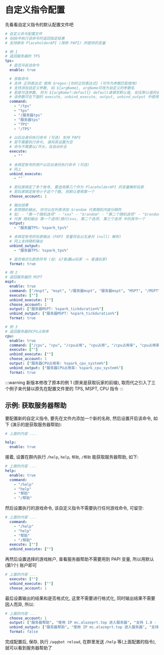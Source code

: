 # 自定义指令配置

先看看自定义指令的默认配置文件吧

```yaml
# 自定义命令配置文件
# 在QQ中执行该命令时返回指定结果
# 支持掺杂 PlaceholderAPI (简称 PAPI) 所提供的变量

# 例 1
# 返回服务器的 TPS
tps:
  # 是否开启该命令
  enable: true

  # 获取命令
  # 支持 正则表达式 使用 $regex:{你的正则表达式} (可作为参数匹配使用)
  # 支持添加自定义参数, 如 ${argName}, argName可改为自定义的参数名
  # 若是可选参数, 则为 ${argName?:default} default请填写默认值, 如无默认值则请填写 ${argName?}
  # 该参数可在下面的 execute, unbind_execute, output, unbind_output 中使用 如无默认值且用户未使用参数则为空
  command:
    - "/tps"
    - "tps"
    - "/服务器tps"
    - "服务器tps"
    - "TPS"
    - "/TPS"

  # 以后台身份执行命令 (可选) 支持 PAPI
  # 若不需要执行命令, 请将其设置为空
  # 命令不需要以/开头，会自动补全
  execute:
    - ""

  # 未绑定账号的用户以后台身份执行命令 (可选)
  # 同上
  unbind_execute:
    - ""

  # 若玩家绑定了多个账号, 要选用第几个作为 PlaceholderAPI 的变量解析玩家
  # 若玩家绑定账号小于这个个数, 则默认使用第一个
  choose_account: 1

  # 输出结果
  # 若想随机输出, 你可以在列表添加 $random 代表随机内容分隔符
  # 如: - "第一个随机选项" - "xxx" - "$random" - "第二个随机选项" - "$random" - "第三个随机选项"
  # 代表 随机输出 第一个选项(换行)xxx, 第二个选项, 第三个选项 中的其中一个
  output:
    - "服务器TPS: %spark_tps%"

  # 未绑定账号的玩家输出 (PAPI 变量将会以无身份 (null) 解析)
  # 同上支持随机输出
  unbind_output:
    - "服务器TPS: %spark_tps%"

  # 是否格式化颜色符号 (如: &7普通&a玩家 -> 普通玩家)
  format: true

# 例 2
# 返回服务器的 MSPT
mspt:
  enable: true
  command: ["/mspt", "mspt", "/服务器mspt", "服务器mspt", "MSPT", "/MSPT"]
  execute: [""]
  unbind_execute: [""]
  choose_account: 1
  output: ["服务器MSPT: %spark_tickduration%"]
  unbind_output: ["服务器MSPT: %spark_tickduration%"]
  format: true

# 例 3
# 返回服务器的CPU占用率
cpu:
  enable: true
  command: ["/cpu", "cpu", "/cpu占用", "cpu占用", "/cpu占用率", "cpu占用率", "CPU", "/CPU"]
  execute: [""]
  unbind_execute: [""]
  choose_account: 1
  output: ["服务器CPU占用率: %spark_cpu_system%"]
  unbind_output: ["服务器CPU占用率: %spark_cpu_system%"]
  format: true
```

:::warning
新版本修改了原本的例 1 (原来是获取玩家的前缀), 取而代之引入了三个例子来代替以原先在配置文件里的 TPS, MSPT, CPU 指令
:::

## 示例: 获取服务器帮助

要配置新的自定义指令, 要先在文件内添加一个新的名称, 然后设置开启该命令, 如下 (演示的是获取服务器帮助):
```yaml
# 上面的内容 ...

help:
  enable: true
```

接着, 设置在群内执行 `/help`, `help`, `帮助`, `/帮助` 能获取服务器帮助, 如下:
```yaml
# 上面的内容 ...
help:
  enable: true
  command:
    - "/help"
    - "help"
    - "帮助"
    - "/帮助"
```

然后设置执行的游戏命令, 该自定义指令不需要执行任何游戏命令, 可留空:
```yaml
# 上面的内容 ...
  command:
    - "/help"
    - "help"
    - "帮助"
    - "/帮助"
  execute: [""]
  unbind_execute: [""]
```

再然后设置选择的游戏帐户, 查看服务器帮助不需要用到 PAPI 变量, 所以用默认 (第1个) 账户即可
```yaml
# 上面的内容 ...
  execute: [""]
  unbind_execute: [""]
  choose_account: 1
```

最后设置输出的结果和是否格式化, 这里不需要进行格式化, 同时输出结果不需要因人而异, 所以: 
```yaml
# 上面的内容 ...
  choose_account: 1
  output: ["服务器帮助", "使用 IP mc.alazeprt.top 进入服务器", "支持 1.8 - 1.21.4"]
  unbind_output: ["服务器帮助", "使用 IP mc.alazeprt.top 进入服务器", "支持 1.8 - 1.21.4"]
  format: false
```

完成配置后, 保存, 执行 `/aqqbot reload`, 在群里发送 `/help` 等(上面配置的指令), 就可以看到服务器帮助了